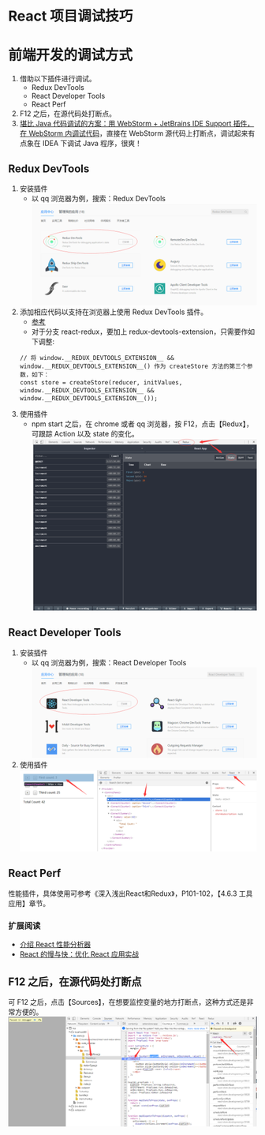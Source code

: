 # React 项目调试技巧
# 前端开发的调试方式
1. 借助以下插件进行调试。
    * Redux DevTools
    * React Developer Tools
    * React Perf
1. F12 之后，在源代码处打断点。
1. [堪比 Java 代码调试的方案：用 WebStorm + JetBrains IDE Support 插件，在 WebStorm 内调试代码](./JetBrainsIDESupport.md)，直接在 WebStorm 源代码上打断点，调试起来有点象在 IDEA 下调试 Java 程序，很爽！

## Redux DevTools
1. 安装插件
    * 以 qq 浏览器为例，搜索：Redux DevTools
    ![](images/ReduxDevToolsInstall.png)
1. 添加相应代码以支持在浏览器上使用 Redux DevTools 插件。
    * [参考](https://github.com/zalmoxisus/redux-devtools-extension#usage)
    * 对于分支 react-redux，要加上 redux-devtools-extension，只需要作如下调整:
    ```
    // 将 window.__REDUX_DEVTOOLS_EXTENSION__ && window.__REDUX_DEVTOOLS_EXTENSION__() 作为 createStore 方法的第三个参数，如下：
    const store = createStore(reducer, initValues, window.__REDUX_DEVTOOLS_EXTENSION__ && window.__REDUX_DEVTOOLS_EXTENSION__());
    ```
1. 使用插件
    * npm start 之后，在 chrome 或者 qq 浏览器，按 F12，点击【Redux】，可跟踪 Action 以及 state 的变化。  
    ![](./images/ReduxDevToolsUse.png)

## React Developer Tools
1. 安装插件
    * 以 qq 浏览器为例，搜索：React Developer Tools
    ![](./images/ReactDeveloperToolsInstall.png)
1. 使用插件  
    ![](./images/ReactDeveloperToolsUse.png)

## React Perf
性能插件，具体使用可参考《深入浅出React和Redux》，P101-102，【4.6.3 工具应用】章节。  

### 扩展阅读  
* [介绍 React 性能分析器](http://react.css88.com/blog/2018/09/10/introducing-the-react-profiler.html)
* [React 的慢与快：优化 React 应用实战](https://www.jianshu.com/p/04583fca939b)

## F12 之后，在源代码处打断点
可 F12 之后，点击【Sources】，在想要监控变量的地方打断点，这种方式还是非常方便的。
![](./images/f12Debug.png)

